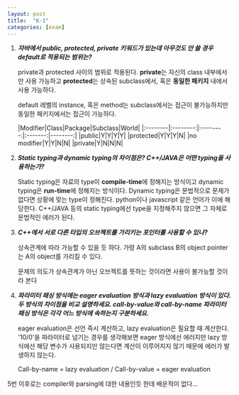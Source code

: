 ```yaml
---
layout: post
title:  "K-1"
categories: [exam]
---
```


 1. ***자바에서 public, protected, private 키워드가 있는데 아무것도 안 쓸 경우 default로 적용되는 범위는?***

    private과 protected 사이의 범위로 적용된다. 
    **private**는 자신의 class  내부에서만 사용 가능하고 **protected**는 상속된 subclass에서, 혹은 **동일한 패키지** 내에서 사용 가능하다. 
    
    default 레벨의 instance, 혹은 method는 subclass에서는 접근이 불가능하지만 동일한 패키지에서는 접근이 가능하다.

	|Modifier|Class|Package|Subclass|World|
|:--------|:--------:|:--------:|:-------:|--------:|
|public|Y|Y|Y|Y|
|protected|Y|Y|Y|N|
|no modifier|Y|Y|N|N|
|private|Y|N|N|N|


 
 2. ***Static typing과 dynamic typing의 차이점은? C++/JAVA은 어떤 typing을 사용하는가?***
 
	Static typing은 자료의 type이 **compile-time**에 정해지는 방식이고 dynamic typing은 **run-time**에 정해지는 방식이다. Dynamic typing은 문법적으로 문제가 없다면 상황에 맞는 type이 정해진다. python이나 javascript 같은 언어가 이에 해당한다. C++/JAVA 등의 static typing에선 type을 지정해주지 않으면 그 자체로 문법적인 에러가 된다.
	
 3. ***C++에서 서로 다른 타입의 오브젝트를 가리키는 포인터를 사용할 수 있나?***
	
	상속관계에 따라 가능할 수 있을 듯 하다. 가령 A의 subclass B의 object pointer는 A의 object를 가리킬 수 있다.
	
	문제의 의도가 상속관계가 아닌 오브젝트를 뜻하는 것이라면 사용이 불가능할 것이라 본다
	
 4. ***파라미터 패싱 방식에는 eager evaluation 방식과 lazy evaluation 방식이 있다. 두 방식의 차이점을 비교 설명하세요. call-by-value와 call-by-name 파라미터 패싱 방식은 각각 어느 방식에 속하는지 구분하세요.***

	eager evaluation은 선언 즉시 계산하고, lazy evaluation은 필요할 때 계산한다.
	'10/0'을 파라미터로 넘기는 경우를 생각해보면 eager 방식에선 에러지만 lazy 방식에선 해당 변수가 사용되지만 않는다면 계산이 이루어지지 않기 때문에 에러가 발생하지 않는다.
	
	Call-by-name = lazy evaluation / Call-by-value = eager evaluation


5번 이후로는 compiler와 parsing에 대한 내용인듯 한데 배운적이 없다... 
  